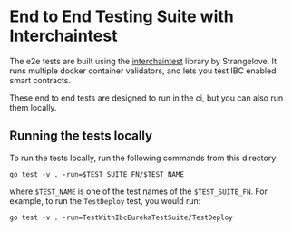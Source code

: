 # End to End Testing Suite with Interchaintest

The e2e tests are built using the [interchaintest](https://github.com/strangelove-ventures/interchaintest) library by Strangelove. It runs multiple docker container validators, and lets you test IBC enabled smart contracts.

These end to end tests are designed to run in the ci, but you can also run them locally.

## Running the tests locally

To run the tests locally, run the following commands from this directory:

```text
go test -v . -run=$TEST_SUITE_FN/$TEST_NAME
```

where `$TEST_NAME` is one of the test names of the `$TEST_SUITE_FN`. For example, to run the `TestDeploy` test, you would run:

```text
go test -v . -run=TestWithIbcEurekaTestSuite/TestDeploy
```

